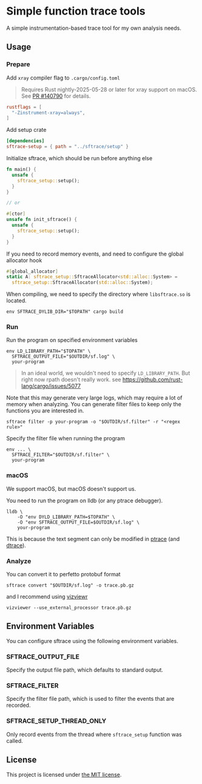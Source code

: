 # Simple function trace tools

A simple instrumentation-based trace tool for my own analysis needs.

## Usage

### Prepare

Add `xray` compiler flag to `.cargo/config.toml`

> Requires Rust nightly-2025-05-28 or later for xray support on macOS.
> See [PR #140790](https://github.com/rust-lang/rust/pull/140790) for details.

```toml
rustflags = [
  "-Zinstrument-xray=always",
]
```

Add setup crate

```toml
[dependencies]
sftrace-setup = { path = "../sftrace/setup" }
```

Initialize sftrace, which should be run before anything else

```rust
fn main() {
  unsafe {
    sftrace_setup::setup();
  }
}

// or

#[ctor]
unsafe fn init_sftrace() {
  unsafe {
    sftrace_setup::setup();
  }
}
```

If you need to record memory events,
and need to configure the global allocator hook

```rust
#[global_allocator]
static A: sftrace_setup::SftraceAllocator<std::alloc::System> =
  sftrace_setup::SftraceAllocator(std::alloc::System);
```

When compiling, we need to specify the directory where `libsftrace.so` is located.

```shell
env SFTRACE_DYLIB_DIR="$TOPATH" cargo build
```

### Run

Run the program on specified environment variables

```shell
env LD_LIBRARY_PATH="$TOPATH" \
  SFTRACE_OUTPUT_FILE="$OUTDIR/sf.log" \
  your-program
```

> In an ideal world, we wouldn't need to specify `LD_LIBRARY_PATH`.
> But right now rpath doesn't really work. see https://github.com/rust-lang/cargo/issues/5077

Note that this may generate very large logs, which may require a lot of memory when analyzing.
You can generate filter files to keep only the functions you are interested in.

```shell
sftrace filter -p your-program -o "$OUTDIR/sf.filter" -r "<regex rule>"
```

Specify the filter file when running the program

```shell
env ... \
  SFTRACE_FILTER="$OUTDIR/sf.filter" \
  your-program
```

### macOS

We support macOS, but macOS doesn't support us.

You need to run the program on lldb (or any ptrace debugger).

```shell
lldb \
    -O "env DYLD_LIBRARY_PATH=$TOPATH" \
    -O "env SFTRACE_OUTPUT_FILE=$OUTDIR/sf.log" \
    your-program
```

This is because the text segment can only be modified in
[ptrace](https://github.com/apple-oss-distributions/xnu/blob/xnu-11417.101.15/bsd/kern/mach_process.c#L212)
(and [dtrace](https://github.com/apple-oss-distributions/xnu/blob/xnu-11417.101.15/bsd/dev/dtrace/fasttrap.c#L564)).

### Analyze

You can convert it to perfetto protobuf format

```shell
sftrace convert "$OUTDIR/sf.log" -o trace.pb.gz
```

and I recommend using [vizviewr](https://github.com/gaogaotiantian/viztracer)

```shell
vizviewer --use_external_processor trace.pb.gz
```

## Environment Variables

You can configure sftrace using the following environment variables.

### SFTRACE_OUTPUT_FILE

Specify the output file path, which defaults to standard output.

### SFTRACE_FILTER

Specify the filter file path, which is used to filter the events that are recorded.

### SFTRACE_SETUP_THREAD_ONLY

Only record events from the thread where `sftrace_setup` function was called.

## License

This project is licensed under [the MIT license](LICENSE).
